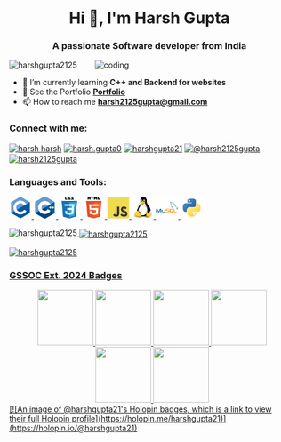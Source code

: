 <h1 align="center">Hi 👋, I'm Harsh Gupta</h1>
<h3 align="center">A passionate Software developer from India</h3>

<img align="right" alt="coding" width="350" src="https://raw.githubusercontent.com/TheDudeThatCode/TheDudeThatCode/master/Assets/Developer.gif">
<p align="left"> <img src="https://komarev.com/ghpvc/?username=harshgupta2125&label=Profile%20views&color=0e75b6&style=flat" alt="harshgupta2125" /> </p>

- 🌱 I’m currently learning **C++ and Backend for websites**
- 📃 See the Portfolio **<a href="https://harshgupta2125.github.io/my_portfolio"> Portfolio</a>**
- 📫 How to reach me **harsh2125gupta@gmail.com**

<h3 align="left">Connect with me:</h3>
<p align="left">
<a href="https://fb.com/harsh harsh" target="blank"><img align="center" src="https://raw.githubusercontent.com/rahuldkjain/github-profile-readme-generator/master/src/images/icons/Social/facebook.svg" alt="harsh harsh" height="30" width="40" /></a>
<a href="https://instagram.com/harsh.gupta0" target="blank"><img align="center" src="https://raw.githubusercontent.com/rahuldkjain/github-profile-readme-generator/master/src/images/icons/Social/instagram.svg" alt="harsh.gupta0" height="30" width="40" /></a>
<a href="https://www.codechef.com/users/harshgupta21" target="blank"><img align="center" src="https://cdn.jsdelivr.net/npm/simple-icons@3.1.0/icons/codechef.svg" alt="harshgupta21" height="30" width="40" /></a>
<a href="https://www.hackerrank.com/@harsh2125gupta" target="blank"><img align="center" src="https://raw.githubusercontent.com/rahuldkjain/github-profile-readme-generator/master/src/images/icons/Social/hackerrank.svg" alt="@harsh2125gupta" height="30" width="40" /></a>
<a href="https://www.leetcode.com/harsh2125gupta" target="blank"><img align="center" src="https://raw.githubusercontent.com/rahuldkjain/github-profile-readme-generator/master/src/images/icons/Social/leet-code.svg" alt="harsh2125gupta" height="30" width="40" /></a>
</p>

<h3 align="left">Languages and Tools:</h3>
<p align="left"> <a href="https://www.cprogramming.com/" target="_blank" rel="noreferrer"> <img src="https://raw.githubusercontent.com/devicons/devicon/master/icons/c/c-original.svg" alt="c" width="40" height="40"/> </a> <a href="https://www.w3schools.com/cpp/" target="_blank" rel="noreferrer"> <img src="https://raw.githubusercontent.com/devicons/devicon/master/icons/cplusplus/cplusplus-original.svg" alt="cplusplus" width="40" height="40"/> </a> <a href="https://www.w3schools.com/css/" target="_blank" rel="noreferrer"> <img src="https://raw.githubusercontent.com/devicons/devicon/master/icons/css3/css3-original-wordmark.svg" alt="css3" width="40" height="40"/> </a> <a href="https://www.w3.org/html/" target="_blank" rel="noreferrer"> <img src="https://raw.githubusercontent.com/devicons/devicon/master/icons/html5/html5-original-wordmark.svg" alt="html5" width="40" height="40"/> </a> <a href="https://developer.mozilla.org/en-US/docs/Web/JavaScript" target="_blank" rel="noreferrer"> <img src="https://raw.githubusercontent.com/devicons/devicon/master/icons/javascript/javascript-original.svg" alt="javascript" width="40" height="40"/> </a> <a href="https://www.linux.org/" target="_blank" rel="noreferrer"> <img src="https://raw.githubusercontent.com/devicons/devicon/master/icons/linux/linux-original.svg" alt="linux" width="40" height="40"/> </a> <a href="https://www.mysql.com/" target="_blank" rel="noreferrer"> <img src="https://raw.githubusercontent.com/devicons/devicon/master/icons/mysql/mysql-original-wordmark.svg" alt="mysql" width="40" height="40"/> </a> <a href="https://www.python.org" target="_blank" rel="noreferrer"> <img src="https://raw.githubusercontent.com/devicons/devicon/master/icons/python/python-original.svg" alt="python" width="40" height="40"/> 

<p><img align="left" src="https://github-readme-stats.vercel.app/api/top-langs?username=harshgupta2125&show_icons=true&locale=en&layout=compact" alt="harshgupta2125" /></p>

<p>&nbsp;<img align="center" src="https://github-readme-stats.vercel.app/api?username=harshgupta2125&show_icons=true&locale=en" alt="harshgupta2125" /></p>

<p><img align="center" src="https://github-readme-streak-stats.herokuapp.com/?user=harshgupta2125&" alt="harshgupta2125" /></p>

<h3>GSSOC Ext. 2024 Badges</h3>
<div style='display:flex; align-items:center; gap: 10px;' align='center'><a href="https://gssoc.girlscript.tech/leaderboard">
<img src="https://raw.githubusercontent.com/GSSoC24/Postman-Challenge/main/docs/assets/Postman%20White.png" width="100px" height="100px" />
  <img src="https://raw.githubusercontent.com/GSSoC24/Postman-Challenge/main/docs/assets/1.png" width="100px" height="100px" />
  <img src="https://raw.githubusercontent.com/GSSoC24/Postman-Challenge/main/docs/assets/2.png" width="100px" height="100px" />
  <img src="https://raw.githubusercontent.com/GSSoC24/Postman-Challenge/main/docs/assets/3.png" width="100px" height="100px" />
  <img src="https://raw.githubusercontent.com/GSSoC24/Postman-Challenge/main/docs/assets/4.png" width="100px" height="100px" />
  <img src="https://raw.githubusercontent.com/GSSoC24/Postman-Challenge/main/docs/assets/5.png" width="100px" height="100px" />
</div>

<div>[![An image of @harshgupta21's Holopin badges, which is a link to view their full Holopin profile](https://holopin.me/harshgupta21)](https://holopin.io/@harshgupta21)</div>
